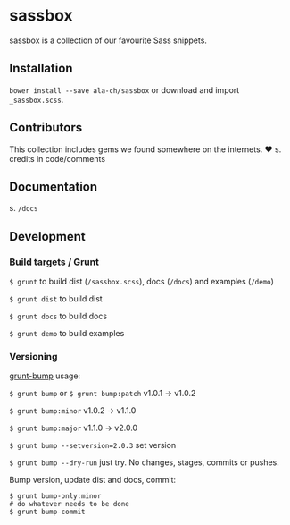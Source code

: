 # sassbox

sassbox is a collection of our favourite Sass snippets. 



## Installation

`bower install --save ala-ch/sassbox` or download and import `_sassbox.scss`. 



## Contributors

This collection includes gems we found somewhere on the internets. ❤︎ s. credits in code/comments



## Documentation

s. `/docs` 



## Development


### Build targets / Grunt

`$ grunt` to build dist (`/sassbox.scss`), docs (`/docs`) and examples (`/demo`)

`$ grunt dist` to build dist

`$ grunt docs` to build docs

`$ grunt demo` to build examples


### Versioning

[grunt-bump](https://github.com/vojtajina/grunt-bump) usage: 

`$ grunt bump` or `$ grunt bump:patch` v1.0.1 → v1.0.2

`$ grunt bump:minor` v1.0.2 → v1.1.0

`$ grunt bump:major` v1.1.0 → v2.0.0

`$ grunt bump --setversion=2.0.3` set version 

`$ grunt bump --dry-run` just try. No changes, stages, commits or pushes. 

Bump version, update dist and docs, commit: 

```
$ grunt bump-only:minor
# do whatever needs to be done
$ grunt bump-commit
```


